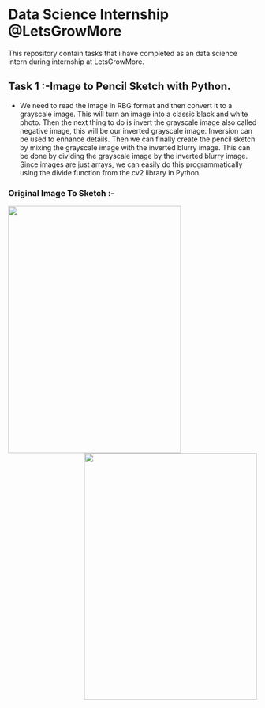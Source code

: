 # Data Science Internship @LetsGrowMore

This repository contain tasks that i have completed as an data science intern during internship at LetsGrowMore.

## Task 1 :-Image to Pencil Sketch with Python.

* We need to read the image in RBG format and then convert it to a grayscale image. This will turn an image into a classic black and white photo. Then the next thing to do is invert the grayscale image also called negative image, this will be our inverted grayscale image. Inversion can be used to enhance details. Then we can finally create the pencil sketch by mixing the grayscale image with the inverted blurry image. This can be done by dividing the grayscale image by the inverted blurry image. Since images are just arrays, we can easily do this programmatically using the divide function from the cv2 library in Python.

### Original Image To Sketch :-
<img src="https://github.com/Omkar4141/LGMVIP-Data-Science/blob/main/Rohit.jpg" height="500" width="350" align="left">
<img src="https://github.com/Omkar4141/LGMVIP-Data-Science/blob/main/Screenshot (323).png" height="500" width="350" align="right">
